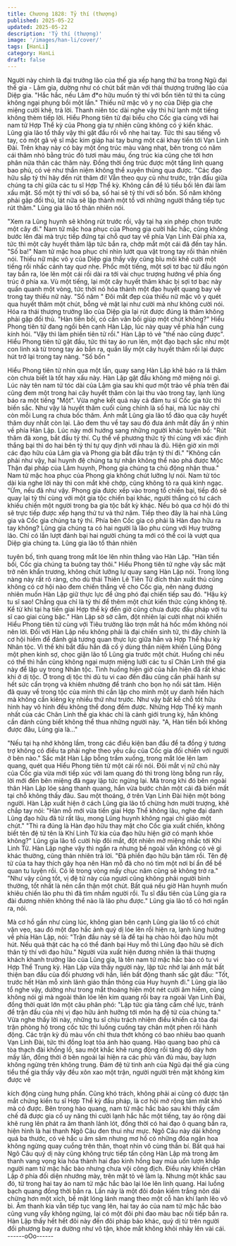```yaml
---
title: Chương 1828: Tỷ thí (thượng)
published: 2025-05-22
updated: 2025-05-22
description: 'Tỷ thí (thượng)'
image: '/images/han-li/cover/'
tags: [HanLi]
category: HanLi
draft: false
---
```


Người này chính là đại trưởng lão của thế gia xếp hạng thứ ba
trong Ngũ đại thế gia - Lâm gia, dường như có chút bất mãn với
thái thượng trưởng lão của Diệp gia.
"Hắc hắc, nếu Lâm đ*o hữu muốn tỷ thí với bổn tiên tử thì ta cũng
không ngại phụng bồi một lần." Thiếu nữ mặc võ y nọ của Diệp
gia che miệng cười khẽ, trả lời.
Thanh niên tóc dài nghe vậy thì hừ lạnh một tiếng không thèm
tiếp lời.
Hiểu Phong tiên tử đại biểu cho Cốc gia cùng với hai nam tử Hợp
Thể kỳ của Phong gia tự nhiên cũng không có ý kiến khác.
Lũng gia lão tổ thấy vậy thì gật đầu rồi vỗ nhẹ hai tay.
Tức thì sau tiếng vỗ tay, có một gã vệ sĩ mặc kim giáp hai tay
bưng một cái khay tiến tới Vạn Linh Đài.
Trên khay này có bày một ống trúc màu vàng nhạt, bên trong có
năm cái thăm nhỏ bằng trúc đỏ tươi màu máu, ống trúc kia cũng
che tới hơn phân nửa thân các thăm này.
Đồng thời ống trúc được một tầng linh quang bao phủ, có vẻ như
thần niệm không thể xuyên thủng qua được.
"Các đạo hữu sắp tỷ thí hãy đến rút thăm đi! Vẫn theo quy củ như
trước, trận đấu giữa chúng ta chỉ giữa các tu sĩ Hợp Thể kỳ.
Không cần để lũ tiểu bối lên đài làm xấu mặt. Số một tỷ thí với số
ba, số hai sẽ tỷ thí với số bốn. Số năm không phải gặp đối thủ, lát
nữa sẽ lập thành một tổ với những người thắng tiếp tục rút thăm."
Lũng gia lão tổ thản nhiên nói.

"Xem ra Lũng huynh sẽ không rút trước rồi, vậy tại hạ xin phép
chọn trước một cây đi." Nam tử mặc hoa phục của Phong gia
cười hắc hắc, cũng không bước lên đài mà trực tiếp đứng tại chỗ
quơ tay về phía Vạn Linh Đài phía xa, tức thì một cây huyết thăm
lập tức bắn ra, chớp mắt một cái đã đến tay hắn.
"Số ba!" Nam tử mặc hoa phục chỉ nhìn lướt qua vật trong tay rồi
thản nhiên nói.
Thiếu nữ mặc võ y của Diệp gia thấy vậy cũng bĩu môi khẽ cười
một tiếng rồi nhấc cánh tay quơ nhẹ.
Phốc một tiếng, một sợi tơ bạc từ đầu ngón tay bắn ra, lóe lên
một cái rồi dài ra tới vài chục trượng hướng về phía ống trúc ở
phía xa.
Vù một tiếng, lại một cây huyết thăm khác bị sợi tơ bạc này quấn
quanh một vòng, tức thời nó hóa thành một đạo huyết quang bay
về trong tay thiếu nữ này.
"Số năm "
Đôi mắt đẹp của thiếu nữ mặc võ y quét qua huyết thăm một chút,
bỗng vẻ mặt lại như cười mà như không cười nói.
Hóa ra thái thượng trưởng lão của Diệp gia lại rút được đúng lá
thăm không phải gặp đối thủ.
"Hàn tiền bối, có cần vãn bối giúp một chút không?" Hiểu Phong
tiên tử đang ngồi bên cạnh Hàn Lập, lúc này quay về phía hắn
cung kính hỏi.
"Vậy thì làm phiền tiên tử rồi." Hàn Lập tỏ vẻ "thế nào cũng được".
Hiểu Phong tiên tử gật đầu, tức thì tay áo run lên, một đạo bạch
sắc như một con linh xà từ trong tay áo bắn ra, quấn lấy một cây
huyết thăm rồi lại được hút trở lại trong tay nàng.
"Số bốn "

Hiểu Phong tiên tử nhìn qua một lần, quay sang Hàn Lập khẽ báo
ra lá thăm còn chưa biết là tốt hay xấu này.
Hàn Lập gật đầu không mở miệng nói gì.
Lúc này tên nam tử tóc dài của Lâm gia sau khi quơ một trảo về
phía trên đài cũng đem một trong hai cây huyết thăm còn lại thu
vào trong tay, lạnh lùng báo ra một tiếng "Một".
Vừa nghe kết quả này cả đám tu sĩ Cốc gia tức thì biến sắc.
Như vậy lá huyết thăm cuối cùng chính là số hai, mà lúc này chỉ
còn mỗi Lung ra chưa bốc thăm.
Ánh mắt Lũng gia lão tổ đảo qua cây huyết thăm duy nhất còn lại.
Lão đem thu về tay sau đó đưa ánh mắt đầy ẩn ý nhìn về phía
Hàn Lập. Lúc này mới hướng sang những người khác tuyên bố:
"Rút thăm đã xong, bắt đầu tỷ thí. Cụ thể về phương thức tỷ thí
cùng với xác định thắng bại thì do hai bên tỷ thí tự quy định với
nhau là đủ. Hiện giờ xin mời các đạo hữu của Lâm gia và Phong
gia bắt đầu trận tỷ thí đi."
"Không cần phải như vậy, hai huynh đệ chúng ta tự nhận không
thể nào phá được Mộc Thận đại pháp của Lâm huynh, Phong gia
chúng ta chủ động nhận thua." Nam tử mặc hoa phục của Phong
gia không chút lưỡng lự nói.
Nam tử tóc dài kia nghe lời này thì con mắt khẽ chớp, cũng không
tỏ ra quá kinh ngạc.
"Ừm, nếu đã như vậy. Phong gia được xếp vào trong tổ chiến bại,
tiếp đó sẽ quay lại tỷ thí cùng với một gia tộc chiến bại khác,
người thắng có tư cách khiếu chiến một người trong ba gia tộc bất
kỳ khác. Nếu bỏ qua cơ hội đó thì sẽ trực tiếp được xếp hạng thứ
tư và thứ năm. Tiếp theo đây là hai nhà Lũng gia và Cốc gia
chúng ta tỷ thí. Phía bên Cốc gia có phải là Hàn đạo hữu ra tay
không? Lũng gia chúng ta có hai người là lão phu cùng với Huy
trưởng lão. Chỉ có lần lượt đánh bại hai người chúng ta mới có thể
coi là vượt qua Diệp gia chúng ta. Lũng gia lão tổ thản nhiên

tuyên bố, tinh quang trong mắt lóe lên nhìn thẳng vào Hàn Lập.
"Hàn tiền bối, Cốc gia chúng ta buông tay thôi." Hiểu Phong tiên
tử nghe vậy sắc mặt trở nên khẩn trương, không chút lưỡng lự
quay sang Hàn Lập nói.
Trong lòng nàng này rất rõ ràng, cho dù thái Thiên Lê Tiên Tử
đích thân xuất thủ cũng không có cơ hội nào đem chiến thắng về
cho Cốc gia, nên nàng đương nhiên muốn Hàn Lập giữ thực lực
để ứng phó đại chiến tiếp sau đó.
"Hậu kỳ tu sĩ sao! Chẳng qua chỉ là tỷ thí để thêm một chút kiến
thức cũng không tệ. Kể từ khi tại hạ tiến giai Hợp thể kỳ đến giờ
cũng chưa được đấu pháp với tu sĩ cao giai cùng bậc." Hàn Lập
sờ sờ cằm, đột nhiên lại cười nhạt nói khiến Hiểu Phong tiên tử
cùng với Tiêu trưởng lão trợn mắt há hốc mồm không nói nên lời.
Đối với Hàn Lập nếu không phải là đại chiến sinh tử, thì đây chính
là cơ hội hiếm để đánh giá tương quan thực lực giữa hắn và Hợp
Thể hậu kỳ Nhân tộc. Vì thế khi bắt đầu hắn đã cố ý dùng thần
niệm khiến Lũng Đông một phen kinh sợ, chọc giận lão tổ Lũng
gia trước một chút.
Huống chi nếu có thể thì hắn cũng không ngại mượn miệng lưỡi
các tu sĩ Chân Linh thế gia này để lập uy trong Nhân tộc.
Tình huống hiện giờ của hắn hiện đã rất khác khi ở dị tộc.
Ở trong dị tộc thì dù tu vi cao đến đâu cũng cần phải hành sự hết
sức cẩn trọng và khiêm nhường để tránh cho bọn họ nổi sát tâm.
Hiện đã quay về trong tộc của mình thì cần lập cho mình một uy
danh hiển hách mà không cần kiêng kỵ nhiều thứ như trước. Như
vậy bất kể chỗ tốt hữu hình hay vô hình đều không thể đong đếm
được.
Những Hợp Thể kỳ mạnh nhất của các Chân Linh thế gia khác chỉ
là cảnh giới trung kỳ, hắn không cần đánh cũng biết không thể
thua những người này.
"A, Hàn tiền bối không được đâu, Lũng gia là..."

"Nếu tại hạ nhớ không lầm, trong các điều kiện ban đầu để ta
đồng ý tương trợ không có điều ta phải nghe theo yêu cầu của
Cốc gia đối chiến với người ở bên nào." Sắc mặt Hàn Lập bỗng
trầm xuống, trong mắt lóe lên lam quang, quét qua Hiểu Phong
tiên tử một cái rồi nói.
Đôi mắt vị nữ chủ này của Cốc gia vừa mới tiếp xúc với lam
quang đó thì trong lòng bỗng run rẩy, lời mới đến bên miệng đã
ngay lập tức ngừng lại.
Mà trong khi đó bên ngoài thân Hàn Lập lóe sáng thanh quang,
hắn vừa bước chân một cái đã biến mất tại chỗ không thấy đâu.
Sau một thoáng, ở trên Vạn Linh Đài hiện một bóng người. Hàn
Lập xuất hiện ở cách Lũng gia lão tổ chừng hơn mười trượng, khẽ
chắp tay nói:
"Hàn mỗ mới vừa tiến giai Hợp Thể không lâu, nghe đại danh
Lũng đạo hữu đã từ rất lâu, mong Lũng huynh không ngại chỉ giáo
một chút."
"Thì ra đúng là Hàn đạo hữu thay mặt cho Cốc gia xuất chiến,
không biết tên đệ tử tên là Khí Linh Tử kia của đạo hữu hiện giờ
có mạnh khỏe không?" Lũng gia lão tổ cười híp đôi mắt, đột nhiên
mở miệng nhắc tới Khí Linh Tử.
Hàn Lập nghe vậy thì ngẩn ra nhưng bề ngoài vẫn không có vẻ gì
khác thường, cũng thản nhiên trả lời.
"Đã phiền đạo hữu bận tâm rồi. Tên đệ tử của ta hay thích gây
họa nên Hàn mỗ đã cho nó tìm một nơi bí ẩn để bế quan tu luyện
rồi. Có lẽ trong vòng mấy chục năm cũng sẽ không trở ra."
"Như vậy cũng tốt, vị đệ tử này của ngươi cũng không phải người
bình thường, tốt nhất là nên cẩn thận một chút. Bất quá nếu giờ
Hàn huynh muốn khiêu chiến lão phu thì đã tìm nhầm người rồi.
Tu sĩ đầu tiên của Lũng gia ra đài đương nhiên không thể nào là
lão phu được." Lũng gia lão tổ có hơi ngẩn ra, nói.

Mà cơ hồ gần như cùng lúc, không gian bên cạnh Lũng gia lão tổ
có chút vặn vẹo, sau đó một đạo hắc ảnh quỷ dị lóe lên rồi hiện
ra, lạnh lùng hướng về phía Hàn Lập, nói:
"Trận đầu này sẽ là để tại hạ chào hỏi đạo hữu một hút. Nếu quả
thật các hạ có thể đánh bại Huy mỗ thì Lũng đạo hữu sẽ đích thân
tỷ thí với đạo hữu."
Người vừa xuất hiện đương nhiên là thái thượng khách khanh
trưởng lão của Lũng gia, là tên nam tử mặc hắc bào có tu vi Hợp
Thể Trung kỳ.
Hàn Lập vừa thấy người này, lập tức nhớ lại ánh mắt bất thiện
ban đầu của đối phương với hắn, liền bất động thanh sắc gật đầu:
"Tốt, trước hết Hàn mỗ xinh lãnh giáo thần thông của Huy huynh
đi."
Lũng gia lão tổ nghe vậy, dường như trong mắt thoáng hiện một
nét cười âm hiểm, cũng không nói gì mà ngoài thân lóe lên kim
quang rồi bay ra ngoài Vạn Linh Đài, đồng thời quát lớn một câu
phân phó:
"Lập tức gia tăng cấm chế lực, tránh để trận đấu của nhị vị đạo
hữu ảnh hưởng tới môn hạ đệ tử của chúng ta."
Vừa nghe thấy lời này, những tu sĩ chịu trách nhiệm điều khiển cả
tòa đại trận phòng hộ trong cốc tức thì luống cuống tay chân một
phen rồi hành động.
Các trận kỳ đủ màu vốn chỉ thưa thớt không có bao nhiêu bao
quanh Vạn Linh Đài, tức thì đồng loạt tỏa ánh hào quang.
Hào quang bao phủ cả tòa thạch đài khổng lồ, sau một khắc khẽ
rung động rồi tăng độ dày hơn mấy lần, đồng thời ở bên ngoài lại
hiện ra các phù văn đủ màu, bay lượn không ngừng trên không
trung.
Đám đệ tử tinh anh của Ngũ đại thế gia cùng tiểu thế gia thấy vậy
đều xôn xao một trận, người người trên mặt không kìm được vẻ

kích động cùng hưng phấn.
Cũng khó trách, không phải ai cũng có được tận mắt chứng kiến
tu sĩ Hợp Thể kỳ đấu pháp, là cơ hội mở rộng tầm mắt khó mà có
được.
Bên trong hào quang, nam tử mặc hắc bào sau khi thấy cấm chế
đã được gia cố uy năng thì cười lạnh hắc hắc một tiếng, tay áo
rộng dài khẽ rung lên phát ra âm thanh lảnh lót, đồng thời có hai
đạo ô quang bắn ra, hiện hình là hai thanh Ngô Câu đen thui như
mực.
Ngô Câu này dài không quá ba thước, có vẻ hắc u âm sâm
nhưng mơ hồ có những đóa ngân hoa không ngừng quay cuồng
trên thân, thoạt nhìn vô cùng thần bí.
Bất quá hai Ngô Câu quỷ dị này cũng không trực tiếp tấn công
Hàn Lập mà trong âm thanh vang vọng kia hóa thành hai đạo kinh
hồng bay múa uốn lượn khắp người nam tử mặc hắc bào nhưng
chưa vội công địch.
Điều này khiến cHàn Lập ở phía đối diện nhướng mày, trên mặt tỏ
vẻ làm lạ.
Nhưng một khắc sau đó, từ trong hai tay áo nam tử mặc hắc bào
lại lóe lên linh quang. Hai luồng bạch quang đồng thời bắn ra. Lần
này là một đôi đoản kiếm trắng nõn dài chừng hơn một xích, bề
mặt lóng lánh mang theo một cỗ hàn khí lạnh lẽo vô bì.
Âm thanh kia vẫn tiếp tục vang lên, hai tay áo của nam tử mặc
hắc bào cũng vung vẩy không ngừng, lại có một đôi phi đao màu
bạc nối tiếp bắn ra.
Hàn Lập thấy hết hết đôi này đến đôi pháp bảo khác, quỷ dị từ
trên người đối phương bay ra dường như vô tận, khóe mắt không
khỏi nhảy lên vài cái.
------oOo------
